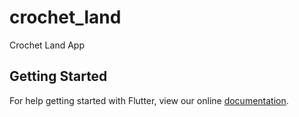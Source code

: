 # crochet_land

Crochet Land App

## Getting Started

For help getting started with Flutter, view our online
[documentation](https://flutter.io/).
